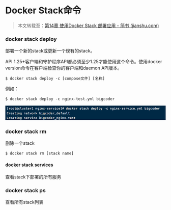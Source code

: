 # Docker Stack命令

> 本文转载至：[第14章 使用Docker Stack 部署应用 - 简书 (jianshu.com)](https://www.jianshu.com/p/3776a56bf629)

### docker stack deploy

部署一个新的stack或更新一个现有的stack。

API 1.25+客户端和守护程序API都必须至少1.25才能使用这个命令。使用docker version命令在客户端检查你的客户端和daemon API版本。

```shell
$ docker stack deploy -c [compose文件] [名称]
```

例如：

```shell
$ docker stack deploy -c nginx-test.yml bigcoder
```

![](../images/55.png)

### docker stack rm

删除一个stack

```shell
$ docker stack rm [stack name]
```

#### docker stack services

查看stack下部署的所有服务

### docker stack ps

查看所有stack列表